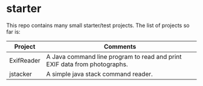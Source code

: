 starter
=======

This repo contains many small starter/test projects.  The list of projects so far is:

|Project|Comments|
|-------|--------|
|ExifReader |A Java command line program to read and print EXIF data from photographs.|
|jstacker   |A simple java stack command reader.|

